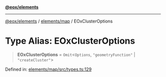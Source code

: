 [**@eox/elements**](../../../README.md)

***

[@eox/elements](../../../modules.md) / [elements/map](../README.md) / EOxClusterOptions

# Type Alias: EOxClusterOptions

> **EOxClusterOptions** = `Omit`\<`Options`, `"geometryFunction"` \| `"createCluster"`\>

Defined in: [elements/map/src/types.ts:129](https://github.com/EOX-A/EOxElements/blob/c2bb4e92aa096bddddf8a8e6a886c6b8a56a516c/elements/map/src/types.ts#L129)
